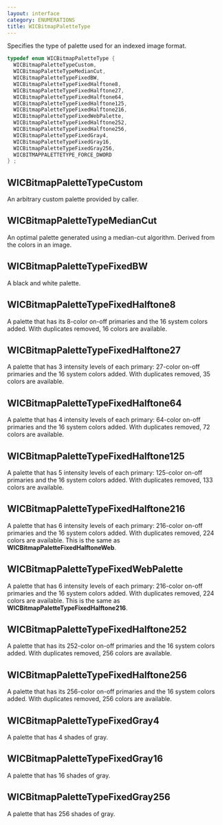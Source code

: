```yaml
---
layout: interface
category: ENUMERATIONS
title: WICBitmapPaletteType
---
```


Specifies the type of palette used for an indexed image format.

```cpp
typedef enum WICBitmapPaletteType {
  WICBitmapPaletteTypeCustom,
  WICBitmapPaletteTypeMedianCut,
  WICBitmapPaletteTypeFixedBW,
  WICBitmapPaletteTypeFixedHalftone8,
  WICBitmapPaletteTypeFixedHalftone27,
  WICBitmapPaletteTypeFixedHalftone64,
  WICBitmapPaletteTypeFixedHalftone125,
  WICBitmapPaletteTypeFixedHalftone216,
  WICBitmapPaletteTypeFixedWebPalette,
  WICBitmapPaletteTypeFixedHalftone252,
  WICBitmapPaletteTypeFixedHalftone256,
  WICBitmapPaletteTypeFixedGray4,
  WICBitmapPaletteTypeFixedGray16,
  WICBitmapPaletteTypeFixedGray256,
  WICBITMAPPALETTETYPE_FORCE_DWORD
} ;
```

## WICBitmapPaletteTypeCustom

An arbitrary custom palette provided by caller.

## WICBitmapPaletteTypeMedianCut

An optimal palette generated using a median-cut algorithm. Derived from the colors in an image.

## WICBitmapPaletteTypeFixedBW

A black and white palette.

## WICBitmapPaletteTypeFixedHalftone8

A palette that has its 8-color on-off primaries and the 16 system colors added. With duplicates removed, 16 colors are available.

## WICBitmapPaletteTypeFixedHalftone27

A palette that has 3 intensity levels of each primary: 27-color on-off primaries and the 16 system colors added. With duplicates removed, 35 colors are available.

## WICBitmapPaletteTypeFixedHalftone64

A palette that has 4 intensity levels of each primary: 64-color on-off primaries and the 16 system colors added. With duplicates removed, 72 colors are available.

## WICBitmapPaletteTypeFixedHalftone125

A palette that has 5 intensity levels of each primary: 125-color on-off primaries and the 16 system colors added. With duplicates removed, 133 colors are available.

## WICBitmapPaletteTypeFixedHalftone216

A palette that has 6 intensity levels of each primary: 216-color on-off primaries and the 16 system colors added. With duplicates removed, 224 colors are available. This is the same as **WICBitmapPaletteFixedHalftoneWeb**.

## WICBitmapPaletteTypeFixedWebPalette

A palette that has 6 intensity levels of each primary: 216-color on-off primaries and the 16 system colors added. With duplicates removed, 224 colors are available. This is the same as **WICBitmapPaletteTypeFixedHalftone216**.

## WICBitmapPaletteTypeFixedHalftone252

A palette that has its 252-color on-off primaries and the 16 system colors added. With duplicates removed, 256 colors are available.

## WICBitmapPaletteTypeFixedHalftone256

A palette that has its 256-color on-off primaries and the 16 system colors added. With duplicates removed, 256 colors are available.

## WICBitmapPaletteTypeFixedGray4

A palette that has 4 shades of gray.

## WICBitmapPaletteTypeFixedGray16

A palette that has 16 shades of gray.

## WICBitmapPaletteTypeFixedGray256

A palette that has 256 shades of gray.

